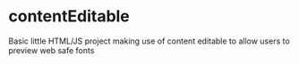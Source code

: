 # contentEditable
Basic little HTML/JS project making use of content editable to allow users to preview web safe fonts
